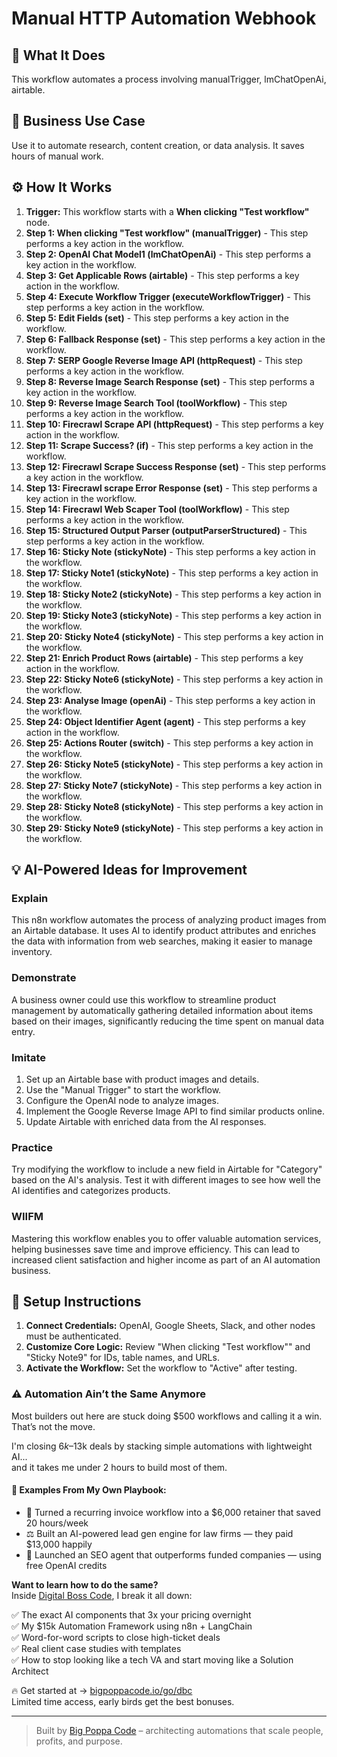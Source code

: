 # Manual HTTP Automation Webhook

## 🚀 What It Does
This workflow automates a process involving manualTrigger, lmChatOpenAi, airtable.

## 💼 Business Use Case
Use it to automate research, content creation, or data analysis. It saves hours of manual work.

## ⚙️ How It Works
1.  **Trigger:** This workflow starts with a **When clicking "Test workflow"** node.
2. **Step 1: When clicking "Test workflow" (manualTrigger)** - This step performs a key action in the workflow.
3. **Step 2: OpenAI Chat Model1 (lmChatOpenAi)** - This step performs a key action in the workflow.
4. **Step 3: Get Applicable Rows (airtable)** - This step performs a key action in the workflow.
5. **Step 4: Execute Workflow Trigger (executeWorkflowTrigger)** - This step performs a key action in the workflow.
6. **Step 5: Edit Fields (set)** - This step performs a key action in the workflow.
7. **Step 6: Fallback Response (set)** - This step performs a key action in the workflow.
8. **Step 7: SERP Google Reverse Image API (httpRequest)** - This step performs a key action in the workflow.
9. **Step 8: Reverse Image Search Response (set)** - This step performs a key action in the workflow.
10. **Step 9: Reverse Image Search Tool (toolWorkflow)** - This step performs a key action in the workflow.
11. **Step 10: Firecrawl Scrape API (httpRequest)** - This step performs a key action in the workflow.
12. **Step 11: Scrape Success? (if)** - This step performs a key action in the workflow.
13. **Step 12: Firecrawl Scrape Success Response (set)** - This step performs a key action in the workflow.
14. **Step 13: Firecrawl scrape Error Response (set)** - This step performs a key action in the workflow.
15. **Step 14: Firecrawl Web Scaper Tool (toolWorkflow)** - This step performs a key action in the workflow.
16. **Step 15: Structured Output Parser (outputParserStructured)** - This step performs a key action in the workflow.
17. **Step 16: Sticky Note (stickyNote)** - This step performs a key action in the workflow.
18. **Step 17: Sticky Note1 (stickyNote)** - This step performs a key action in the workflow.
19. **Step 18: Sticky Note2 (stickyNote)** - This step performs a key action in the workflow.
20. **Step 19: Sticky Note3 (stickyNote)** - This step performs a key action in the workflow.
21. **Step 20: Sticky Note4 (stickyNote)** - This step performs a key action in the workflow.
22. **Step 21: Enrich Product Rows (airtable)** - This step performs a key action in the workflow.
23. **Step 22: Sticky Note6 (stickyNote)** - This step performs a key action in the workflow.
24. **Step 23: Analyse Image (openAi)** - This step performs a key action in the workflow.
25. **Step 24: Object Identifier Agent (agent)** - This step performs a key action in the workflow.
26. **Step 25: Actions Router (switch)** - This step performs a key action in the workflow.
27. **Step 26: Sticky Note5 (stickyNote)** - This step performs a key action in the workflow.
28. **Step 27: Sticky Note7 (stickyNote)** - This step performs a key action in the workflow.
29. **Step 28: Sticky Note8 (stickyNote)** - This step performs a key action in the workflow.
30. **Step 29: Sticky Note9 (stickyNote)** - This step performs a key action in the workflow.

## 💡 AI-Powered Ideas for Improvement
### Explain
This n8n workflow automates the process of analyzing product images from an Airtable database. It uses AI to identify product attributes and enriches the data with information from web searches, making it easier to manage inventory.

### Demonstrate
A business owner could use this workflow to streamline product management by automatically gathering detailed information about items based on their images, significantly reducing the time spent on manual data entry.

### Imitate
1. Set up an Airtable base with product images and details.
2. Use the "Manual Trigger" to start the workflow.
3. Configure the OpenAI node to analyze images.
4. Implement the Google Reverse Image API to find similar products online.
5. Update Airtable with enriched data from the AI responses.

### Practice
Try modifying the workflow to include a new field in Airtable for "Category" based on the AI's analysis. Test it with different images to see how well the AI identifies and categorizes products.

### WIIFM
Mastering this workflow enables you to offer valuable automation services, helping businesses save time and improve efficiency. This can lead to increased client satisfaction and higher income as part of an AI automation business.

## 🔧 Setup Instructions
1. **Connect Credentials:** OpenAI, Google Sheets, Slack, and other nodes must be authenticated.
2. **Customize Core Logic:** Review "When clicking "Test workflow"" and "Sticky Note9" for IDs, table names, and URLs.
3. **Activate the Workflow:** Set the workflow to "Active" after testing.

### ⚠️ Automation Ain’t the Same Anymore

Most builders out here are stuck doing $500 workflows and calling it a win.  
That’s not the move.  

I'm closing $6k–$13k deals by stacking simple automations with lightweight AI...  
and it takes me under 2 hours to build most of them.

#### 🧠 Examples From My Own Playbook:
- 🔁 Turned a recurring invoice workflow into a $6,000 retainer that saved 20 hours/week  
- ⚖️ Built an AI-powered lead gen engine for law firms — they paid $13,000 happily  
- 🚀 Launched an SEO agent that outperforms funded companies — using free OpenAI credits  

**Want to learn how to do the same?**  
Inside [Digital Boss Code](https://bigpoppacode.io/go/dbc), I break it all down:

✅ The exact AI components that 3x your pricing overnight  
✅ My $15k Automation Framework using n8n + LangChain  
✅ Word-for-word scripts to close high-ticket deals  
✅ Real client case studies with templates  
✅ How to stop looking like a tech VA and start moving like a Solution Architect  

🔥 Get started at → [bigpoppacode.io/go/dbc](https://bigpoppacode.io/go/dbc)  
Limited time access, early birds get the best bonuses.

---
> Built by [Big Poppa Code](https://bigpoppacode.io) – architecting automations that scale people, profits, and purpose.
